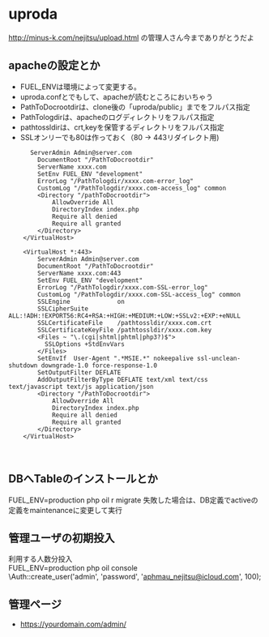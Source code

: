 # uproda
http://minus-k.com/nejitsu/upload.html の管理人さん今までありがとうだよ

## apacheの設定とか
- FUEL_ENVは環境によって変更する。  
- uproda.confとでもして、apacheが読むところにおいちゃう
- PathToDocrootdirは、clone後の「uproda/public」までをフルパス指定
- PathTologdirは、apacheのログディレクトリをフルパス指定
- pathtossldirは、crt,keyを保管するディレクトリをフルパス指定
- SSLオンリーでも80は作っておく（80 -> 443リダイレクト用)  
```    <VirtualHost *:80>
      ServerAdmin Admin@server.com
        DocumentRoot "/PathToDocrootdir"
        ServerName xxxx.com
        SetEnv FUEL_ENV "development"
        ErrorLog "/PathTologdir/xxxx.com-error_log"
        CustomLog "/PathTologdir/xxxx.com-access_log" common
        <Directory "/pathToDocrootdir">
            AllowOverride All
            DirectoryIndex index.php
            Require all denied
            Require all granted
        </Directory>
    </VirtualHost>

    <VirtualHost *:443>
        ServerAdmin Admin@server.com
        DocumentRoot "/PathToDocrootdir"
        ServerName xxxx.com:443
        SetEnv FUEL_ENV "development"
        ErrorLog "/PathTologdir/xxxx.com-SSL-error_log"
        CustomLog "/PathTologdir/xxxx.com-SSL-access_log" common
        SSLEngine             on
        SSLCipherSuite        ALL:!ADH:!EXPORT56:RC4+RSA:+HIGH:+MEDIUM:+LOW:+SSLv2:+EXP:+eNULL
        SSLCertificateFile    /pathtossldir/xxxx.com.crt
        SSLCertificateKeyFile /pathtossldir/xxxx.com.key
        <Files ~ "\.(cgi|shtml|phtml|php3?)$">
          SSLOptions +StdEnvVars
        </Files>
        SetEnvIf  User-Agent ".*MSIE.*" nokeepalive ssl-unclean-shutdown downgrade-1.0 force-response-1.0
        SetOutputFilter DEFLATE
        AddOutputFilterByType DEFLATE text/xml text/css text/javascript text/js application/json
        <Directory "/PathToDocrootdir">
            AllowOverride All
            DirectoryIndex index.php
            Require all denied
            Require all granted
        </Directory>
    </VirtualHost>
``` 
     
## DBへTableのインストールとか
FUEL_ENV=production php oil r migrate 
失敗した場合は、DB定義でactiveの定義をmaintenanceに変更して実行   

## 管理ユーザの初期投入
利用する人数分投入  
FUEL_ENV=production php oil console  
\Auth::create_user('admin', 'password', 'aphmau_nejitsu@icloud.com', 100);

## 管理ページ
- https://yourdomain.com/admin/


